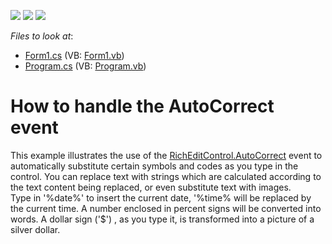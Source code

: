 <!-- default badges list -->
![](https://img.shields.io/endpoint?url=https://codecentral.devexpress.com/api/v1/VersionRange/128610330/14.2.3%2B)
[![](https://img.shields.io/badge/Open_in_DevExpress_Support_Center-FF7200?style=flat-square&logo=DevExpress&logoColor=white)](https://supportcenter.devexpress.com/ticket/details/E3041)
[![](https://img.shields.io/badge/📖_How_to_use_DevExpress_Examples-e9f6fc?style=flat-square)](https://docs.devexpress.com/GeneralInformation/403183)
<!-- default badges end -->
<!-- default file list -->
*Files to look at*:

* [Form1.cs](./CS/AutoCorrectEvent/Form1.cs) (VB: [Form1.vb](./VB/AutoCorrectEvent/Form1.vb))
* [Program.cs](./CS/AutoCorrectEvent/Program.cs) (VB: [Program.vb](./VB/AutoCorrectEvent/Program.vb))
<!-- default file list end -->
# How to handle the AutoCorrect event


<p>This example illustrates the use of the <u>RichEditControl.AutoCorrect</u> event to automatically substitute certain symbols and codes as you type in the control. You can replace text with strings which are calculated according to the text content being replaced, or even substitute text with images.<br />
Type in '%date%' to insert the current date, '%time% will be replaced by the current time. A number enclosed in percent signs will be converted into words. A dollar sign ('$') , as you type it, is transformed into a picture of a silver dollar.</p>

<br/>


